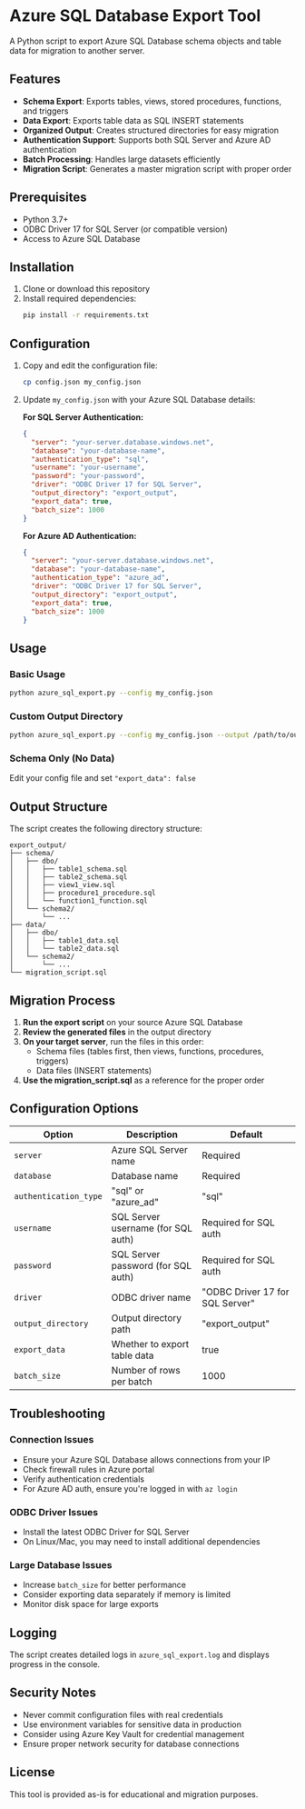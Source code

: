 # Azure SQL Database Export Tool

A Python script to export Azure SQL Database schema objects and table data for migration to another server.

## Features

- **Schema Export**: Exports tables, views, stored procedures, functions, and triggers
- **Data Export**: Exports table data as SQL INSERT statements
- **Organized Output**: Creates structured directories for easy migration
- **Authentication Support**: Supports both SQL Server and Azure AD authentication
- **Batch Processing**: Handles large datasets efficiently
- **Migration Script**: Generates a master migration script with proper order

## Prerequisites

- Python 3.7+
- ODBC Driver 17 for SQL Server (or compatible version)
- Access to Azure SQL Database

## Installation

1. Clone or download this repository
2. Install required dependencies:
   ```bash
   pip install -r requirements.txt
   ```

## Configuration

1. Copy and edit the configuration file:
   ```bash
   cp config.json my_config.json
   ```

2. Update `my_config.json` with your Azure SQL Database details:

   **For SQL Server Authentication:**
   ```json
   {
     "server": "your-server.database.windows.net",
     "database": "your-database-name",
     "authentication_type": "sql",
     "username": "your-username",
     "password": "your-password",
     "driver": "ODBC Driver 17 for SQL Server",
     "output_directory": "export_output",
     "export_data": true,
     "batch_size": 1000
   }
   ```

   **For Azure AD Authentication:**
   ```json
   {
     "server": "your-server.database.windows.net",
     "database": "your-database-name",
     "authentication_type": "azure_ad",
     "driver": "ODBC Driver 17 for SQL Server",
     "output_directory": "export_output",
     "export_data": true,
     "batch_size": 1000
   }
   ```

## Usage

### Basic Usage
```bash
python azure_sql_export.py --config my_config.json
```

### Custom Output Directory
```bash
python azure_sql_export.py --config my_config.json --output /path/to/output
```

### Schema Only (No Data)
Edit your config file and set `"export_data": false`

## Output Structure

The script creates the following directory structure:

```
export_output/
├── schema/
│   ├── dbo/
│   │   ├── table1_schema.sql
│   │   ├── table2_schema.sql
│   │   ├── view1_view.sql
│   │   ├── procedure1_procedure.sql
│   │   └── function1_function.sql
│   └── schema2/
│       └── ...
├── data/
│   ├── dbo/
│   │   ├── table1_data.sql
│   │   └── table2_data.sql
│   └── schema2/
│       └── ...
└── migration_script.sql
```

## Migration Process

1. **Run the export script** on your source Azure SQL Database
2. **Review the generated files** in the output directory
3. **On your target server**, run the files in this order:
   - Schema files (tables first, then views, functions, procedures, triggers)
   - Data files (INSERT statements)
4. **Use the migration_script.sql** as a reference for the proper order

## Configuration Options

| Option | Description | Default |
|--------|-------------|---------|
| `server` | Azure SQL Server name | Required |
| `database` | Database name | Required |
| `authentication_type` | "sql" or "azure_ad" | "sql" |
| `username` | SQL Server username (for SQL auth) | Required for SQL auth |
| `password` | SQL Server password (for SQL auth) | Required for SQL auth |
| `driver` | ODBC driver name | "ODBC Driver 17 for SQL Server" |
| `output_directory` | Output directory path | "export_output" |
| `export_data` | Whether to export table data | true |
| `batch_size` | Number of rows per batch | 1000 |

## Troubleshooting

### Connection Issues
- Ensure your Azure SQL Database allows connections from your IP
- Check firewall rules in Azure portal
- Verify authentication credentials
- For Azure AD auth, ensure you're logged in with `az login`

### ODBC Driver Issues
- Install the latest ODBC Driver for SQL Server
- On Linux/Mac, you may need to install additional dependencies

### Large Database Issues
- Increase `batch_size` for better performance
- Consider exporting data separately if memory is limited
- Monitor disk space for large exports

## Logging

The script creates detailed logs in `azure_sql_export.log` and displays progress in the console.

## Security Notes

- Never commit configuration files with real credentials
- Use environment variables for sensitive data in production
- Consider using Azure Key Vault for credential management
- Ensure proper network security for database connections

## License

This tool is provided as-is for educational and migration purposes.
